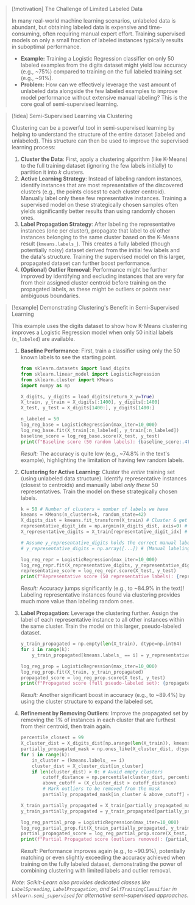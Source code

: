 > [!motivation] The Challenge of Limited Labeled Data
>
> In many real-world machine learning scenarios, unlabeled data is abundant, but obtaining labeled data is expensive and time-consuming, often requiring manual expert effort. Training supervised models on only a small fraction of labeled instances typically results in suboptimal performance.
> * **Example:** Training a Logistic Regression classifier on only 50 labeled examples from the digits dataset might yield low accuracy (e.g., ~75%) compared to training on the full labeled training set (e.g., ~91%).
> * **Problem:** How can we effectively leverage the vast amount of unlabeled data alongside the few labeled examples to improve model performance without extensive manual labeling? This is the core goal of semi-supervised learning.

> [!idea] Semi-Supervised Learning via Clustering
>
> Clustering can be a powerful tool in semi-supervised learning by helping to understand the structure of the entire dataset (labeled and unlabeled). This structure can then be used to improve the supervised learning process:
>
> 1.  **Cluster the Data**: First, apply a clustering algorithm (like K-Means) to the full training dataset (ignoring the few labels initially) to partition it into $k$ clusters.
> 2.  **Active Learning Strategy**: Instead of labeling random instances, identify instances that are most representative of the discovered clusters (e.g., the points closest to each cluster centroid). Manually label only these few representative instances. Training a supervised model on these strategically chosen samples often yields significantly better results than using randomly chosen ones.
> 3.  **Label Propagation Strategy**: After labeling the representative instances (one per cluster), propagate that label to *all* other instances belonging to the same cluster based on the K-Means result (`kmeans.labels_`). This creates a fully labeled (though potentially noisy) dataset derived from the initial few labels and the data's structure. Training the supervised model on this larger, propagated dataset can further boost performance.
> 4.  **(Optional) Outlier Removal**: Performance might be further improved by identifying and excluding instances that are very far from their assigned cluster centroid before training on the propagated labels, as these might be outliers or points near ambiguous boundaries.

> [!example] Demonstrating Clustering's Benefit in Semi-Supervised Learning
>
> This example uses the digits dataset to show how K-Means clustering improves a Logistic Regression model when only 50 initial labels (`n_labeled`) are available.
>
> 1.  **Baseline Performance**: First, train a classifier using only the 50 known labels to see the starting point.
>     ```python
>     from sklearn.datasets import load_digits
>     from sklearn.linear_model import LogisticRegression
>     from sklearn.cluster import KMeans
>     import numpy as np
>
>     X_digits, y_digits = load_digits(return_X_y=True)
>     X_train, y_train = X_digits[:1400], y_digits[:1400]
>     X_test, y_test = X_digits[1400:], y_digits[1400:]
>
>     n_labeled = 50
>     log_reg_base = LogisticRegression(max_iter=10_000)
>     log_reg_base.fit(X_train[:n_labeled], y_train[:n_labeled])
>     baseline_score = log_reg_base.score(X_test, y_test)
>     print(f"Baseline score (50 random labels): {baseline_score:.4f}")
>     ```
>     *Result:* The accuracy is quite low (e.g., ~74.8% in the text's example), highlighting the limitation of having few random labels.
>
> 2.  **Clustering for Active Learning**: Cluster the *entire* training set (using unlabeled data structure). Identify representative instances (closest to centroids) and manually label *only these* 50 representatives. Train the model on these strategically chosen labels.
>     ```python
>     k = 50 # Number of clusters = number of labels we have
>     kmeans = KMeans(n_clusters=k, random_state=42)
>     X_digits_dist = kmeans.fit_transform(X_train) # Cluster & get distances
>     representative_digit_idx = np.argmin(X_digits_dist, axis=0) # Indices of reps
>     X_representative_digits = X_train[representative_digit_idx] # Get rep data points
>
>     # Assume y_representative_digits holds the correct manual labels for these 50 reps
>     # y_representative_digits = np.array([...]) # (Manual labeling step)
>
>     log_reg_repr = LogisticRegression(max_iter=10_000)
>     log_reg_repr.fit(X_representative_digits, y_representative_digits)
>     representative_score = log_reg_repr.score(X_test, y_test)
>     print(f"Representative score (50 representative labels): {representative_score:.4f}")
>     ```
>     *Result:* Accuracy jumps significantly (e.g., to ~84.9% in the text)! Labeling representative instances found via clustering provides much more value than labeling random ones.
>
> 3.  **Label Propagation**: Leverage the clustering further. Assign the label of each representative instance to all other instances within the same cluster. Train the model on this larger, pseudo-labeled dataset.
>     ```python
>     y_train_propagated = np.empty(len(X_train), dtype=np.int64)
>     for i in range(k):
>         y_train_propagated[kmeans.labels_ == i] = y_representative_digits[i]
>
>     log_reg_prop = LogisticRegression(max_iter=10_000)
>     log_reg_prop.fit(X_train, y_train_propagated)
>     propagated_score = log_reg_prop.score(X_test, y_test)
>     print(f"Propagated score (full pseudo-labeled set): {propagated_score:.4f}")
>     ```
>     *Result:* Another significant boost in accuracy (e.g., to ~89.4%) by using the cluster structure to expand the labeled set.
>
> 4.  **Refinement by Removing Outliers**: Improve the propagated set by removing the 1% of instances in each cluster that are furthest from their centroid, then train again.
>     ```python
>     percentile_closest = 99
>     X_cluster_dist = X_digits_dist[np.arange(len(X_train)), kmeans.labels_]
>     partially_propagated_mask = np.ones_like(X_cluster_dist, dtype=bool) # Start with all true
>     for i in range(k):
>         in_cluster = (kmeans.labels_ == i)
>         cluster_dist = X_cluster_dist[in_cluster]
>         if len(cluster_dist) > 0: # Avoid empty clusters
>             cutoff_distance = np.percentile(cluster_dist, percentile_closest)
>             above_cutoff = (X_cluster_dist > cutoff_distance)
>             # Mark outliers to be removed from the mask
>             partially_propagated_mask[in_cluster & above_cutoff] = False
>
>     X_train_partially_propagated = X_train[partially_propagated_mask]
>     y_train_partially_propagated = y_train_propagated[partially_propagated_mask]
>
>     log_reg_partial_prop = LogisticRegression(max_iter=10_000)
>     log_reg_partial_prop.fit(X_train_partially_propagated, y_train_partially_propagated)
>     partial_propagated_score = log_reg_partial_prop.score(X_test, y_test)
>     print(f"Partial Propagated score (outliers removed): {partial_propagated_score:.4f}")
>     ```
>     *Result:* Performance improves again (e.g., to ~90.9%), potentially matching or even slightly exceeding the accuracy achieved when training on the fully labeled dataset, demonstrating the power of combining clustering with limited labels and outlier removal.
>
> *Note: Scikit-Learn also provides dedicated classes like `LabelSpreading`, `LabelPropagation`, and `SelfTrainingClassifier` in `sklearn.semi_supervised` for alternative semi-supervised approaches*.